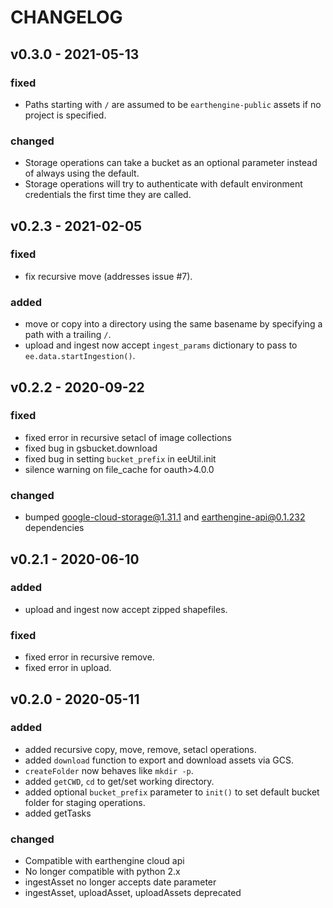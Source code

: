 # CHANGELOG

## v0.3.0 - 2021-05-13

### fixed
- Paths starting with `/` are assumed to be `earthengine-public` assets if no project is specified.

### changed
- Storage operations can take a bucket as an optional parameter instead of always using the default.
- Storage operations will try to authenticate with default environment credentials the first time they are called.


## v0.2.3 - 2021-02-05

### fixed
- fix recursive move (addresses issue #7).

### added
- move or copy into a directory using the same basename by specifying a path with a trailing `/`.
- upload and ingest now accept `ingest_params` dictionary to pass to `ee.data.startIngestion()`.

## v0.2.2 - 2020-09-22

### fixed
- fixed error in recursive setacl of image collections
- fixed bug in gsbucket.download
- fixed bug in setting `bucket_prefix` in eeUtil.init
- silence warning on file_cache for oauth>4.0.0

### changed
- bumped google-cloud-storage@1.31.1 and earthengine-api@0.1.232 dependencies

## v0.2.1 - 2020-06-10

### added
- upload and ingest now accept zipped shapefiles.

### fixed
- fixed error in recursive remove.
- fixed error in upload.

## v0.2.0 - 2020-05-11

### added
- added recursive copy, move, remove, setacl operations.
- added `download` function to export and download assets via GCS.
- `createFolder` now behaves like `mkdir -p`.
- added `getCWD`, `cd` to get/set working directory.
- added optional `bucket_prefix` parameter to `init()` to set default bucket
folder for staging operations.
- added getTasks

### changed
- Compatible with earthengine cloud api
- No longer compatible with python 2.x
- ingestAsset no longer accepts date parameter
- ingestAsset, uploadAsset, uploadAssets deprecated
